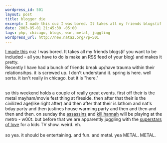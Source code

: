 ```yaml
--- 
wordpress_id: 501
layout: post
title: blogger die
excerpt: I made this cuz I was bored. It takes all my friends blogs(if you want to be included - all you have to do is make an RSS feed of your blog) and makes it pretty. Recently I have had a bunch of friends break up/have trauma within their relationsihps. it is screwed up. I don't understand it. spring is here. well sorta. it isn't really in chicag...
date: 2003-05-01 21:45:30 -05:00
tags: php, chicago, blogs, war, metal, juggling
wordpress_url: http://new.nata2.org/?p=501
---
```

<a href="http://penisfighter.com/blogs.php">I made this</a> cuz I was bored. It takes all my friends blogs(if you want to be included - all you have to do is make an RSS feed of your blog) and makes it pretty. <br/>Recently I have had a bunch of friends break up/have trauma within their relationsihps. it is screwed up. I don't understand it. spring is here. well sorta. it isn't really in chicago. but it is "here."<br/><br/>

so this weekend holds a couple of really great events. first off their is the metal mayham/movie fest thing at fireside. then after that their is the civilized age(like right after) and then after that their is lathom and nat's bday party and then justines house warming party and then and then and then and then. on sunday the <a href="http://www.assassins.com">assassins</a> and <a href="http://www.killhannah.com">kill hannah</a> will be playing at the metro - w00t. but before that we are apparently juggling with the <a href="http://superstarsoflove.com/">superstars of love</a> for a kids TV show. weird. eh. <br/><br/>so yea. it should be entertaining. and fun. and metal. yea METAL. METAL.
